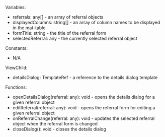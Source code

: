 Variables:
- referrals: any[] - an array of referral objects
- displayedColumns: string[] - an array of column names to be displayed in the mat-table
- formTitle: string - the title of the referral form
- selectedReferral: any - the currently selected referral object

Constants:
- N/A

ViewChild:
- detailsDialog: TemplateRef<any> - a reference to the details dialog template

Functions:
- openDetailsDialog(referral: any): void - opens the details dialog for a given referral object
- editReferral(referral: any): void - opens the referral form for editing a given referral object
- onReferralChange(referral: any): void - updates the selected referral object when the referral form is changed
- closeDialog(): void - closes the details dialog